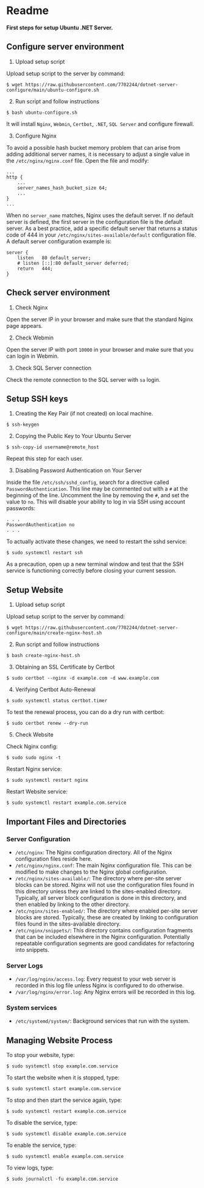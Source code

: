 # Readme
**First steps for setup Ubuntu .NET Server.**

## Configure server environment

1. Upload setup script

Upload setup script to the server by command:
```
$ wget https://raw.githubusercontent.com/7702244/dotnet-server-configure/main/ubuntu-configure.sh
```

2. Run script and follow instructions

```
$ bash ubuntu-configure.sh
```
It will install `Nginx`, `Webmin`, `Certbot`, `.NET`, `SQL Server` and configure firewall.

3. Configure Nginx

To avoid a possible hash bucket memory problem that can arise from adding additional server names, it is necessary to adjust a single value in the `/etc/nginx/nginx.conf` file. Open the file and modify:
```
...
http {
    ...
    server_names_hash_bucket_size 64;
    ...
}
...
```

When no `server_name` matches, Nginx uses the default server. If no default server is defined, the first server in the configuration file is the default server. As a best practice, add a specific default server that returns a status code of 444 in your `/etc/nginx/sites-available/default` configuration file. A default server configuration example is:
```
server {
    listen   80 default_server;
    # listen [::]:80 default_server deferred;
    return   444;
}
```

## Check server environment

1. Check Nginx

Open the server IP in your browser and make sure that the standard Nginx page appears.

2. Check Webmin

Open the server IP with port `10000` in your browser and make sure that you can login in Webmin.

3. Check SQL Server connection

Check the remote connection to the SQL server with `sa` login.

## Setup SSH keys

1. Creating the Key Pair (if not created) on local machine.

```
$ ssh-keygen
```

2. Copying the Public Key to Your Ubuntu Server

```
$ ssh-copy-id username@remote_host
```
Repeat this step for each user.

3. Disabling Password Authentication on Your Server

Inside the file `/etc/ssh/sshd_config`, search for a directive called `PasswordAuthentication`. This line may be commented out with a `#` at the beginning of the line. Uncomment the line by removing the `#`, and set the value to `no`. This will disable your ability to log in via SSH using account passwords:
```
. . .
PasswordAuthentication no
. . .
```

To actually activate these changes, we need to restart the sshd service:
```
$ sudo systemctl restart ssh
```
As a precaution, open up a new terminal window and test that the SSH service is functioning correctly before closing your current session.

## Setup Website

1. Upload setup script

Upload setup script to the server by command:
```
$ wget https://raw.githubusercontent.com/7702244/dotnet-server-configure/main/create-nginx-host.sh
```

2. Run script and follow instructions

```
$ bash create-nginx-host.sh
```

3. Obtaining an SSL Certificate by Certbot

```
$ sudo certbot --nginx -d example.com -d www.example.com
```

4. Verifying Certbot Auto-Renewal

```
$ sudo systemctl status certbot.timer
```
To test the renewal process, you can do a dry run with certbot:
```
$ sudo certbot renew --dry-run
```

5. Check Website

Check Nginx config:
```
$ sudo sudo nginx -t
```
Restart Nginx service:
```
$ sudo systemctl restart nginx
```
Restart Website service:
```
$ sudo systemctl restart example.com.service
```

## Important Files and Directories

### Server Configuration

- `/etc/nginx`: The Nginx configuration directory. All of the Nginx configuration files reside here.
- `/etc/nginx/nginx.conf`: The main Nginx configuration file. This can be modified to make changes to the Nginx global configuration.
- `/etc/nginx/sites-available/`: The directory where per-site server blocks can be stored. Nginx will not use the configuration files found in this directory unless they are linked to the sites-enabled directory. Typically, all server block configuration is done in this directory, and then enabled by linking to the other directory.
- `/etc/nginx/sites-enabled/`: The directory where enabled per-site server blocks are stored. Typically, these are created by linking to configuration files found in the sites-available directory.
- `/etc/nginx/snippets/`: This directory contains configuration fragments that can be included elsewhere in the Nginx configuration. Potentially repeatable configuration segments are good candidates for refactoring into snippets.

### Server Logs

- `/var/log/nginx/access.log`: Every request to your web server is recorded in this log file unless Nginx is configured to do otherwise.
- `/var/log/nginx/error.log`: Any Nginx errors will be recorded in this log.

### System services

- `/etc/systemd/system/`: Background services that run with the system.

## Managing Website Process

To stop your website, type:
```
$ sudo systemctl stop example.com.service
```

To start the website when it is stopped, type:
```
$ sudo systemctl start example.com.service
```

To stop and then start the service again, type:
```
$ sudo systemctl restart example.com.service
```

To disable the service, type:
```
$ sudo systemctl disable example.com.service
```

To enable the service, type:
```
$ sudo systemctl enable example.com.service
```

To view logs, type:
```
$ sudo journalctl -fu example.com.service
```